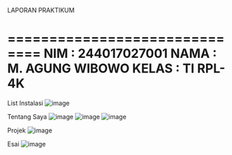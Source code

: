 LAPORAN PRAKTIKUM

==============================
NIM : 244017027001
NAMA : M. AGUNG WIBOWO
KELAS : TI RPL-4K
==============================

List Instalasi
![image](https://github.com/user-attachments/assets/c72fd046-421c-41b6-bbf4-0d5d07914519)

Tentang Saya
![image](https://github.com/user-attachments/assets/0e0876cb-8c81-4565-87ea-2af3872a49bd)
![image](https://github.com/user-attachments/assets/dfad4592-a381-4e0e-8b9f-839e3ca55f61)
![image](https://github.com/user-attachments/assets/113d422f-49d6-40a9-8342-6143f6df82be)

Projek
![image](https://github.com/user-attachments/assets/a1b36924-8c19-48d1-b3fc-fb3ba7ddd481)

Esai
![image](https://github.com/user-attachments/assets/cd36ac3a-b1e3-48ee-9286-0122432188e8)
